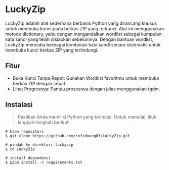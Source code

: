 # LuckyZip
LuckyZip adalah alat sederhana berbasis Python yang dirancang khusus untuk membuka kunci pada berkas ZIP yang terkunci. Alat ini menggunakan metode dictionary, yaitu dengan mengandalkan wordlist sebagai kumpulan kata sandi yang telah disiapkan sebelumnya. Dengan bantuan wordlist, LuckyZip mencoba berbagai kombinasi kata sandi secara sistematis untuk membuka kunci berkas ZIP yang terlindungi.


## Fitur
- Buka Kunci Tanpa Repot: Gunakan Wordlist favoritmu untuk membuka berkas ZIP dengan cepat.
- Lihat Progresnya: Pantau prosesnya dengan jelas menggunakan tqdm.

## Instalasi
> Pastikan Anda memiliki Python yang terinstal. Untuk memulai, ikuti langkah-langkah berikut:
```
# klon repositori
$ git clone https://github.com/rofidoang03/LuckyZip.git

# pindah ke direktori luckyzip
$ cd LuckyZip

# install dependensi
$ pip3 install -r requirements.txt
```
